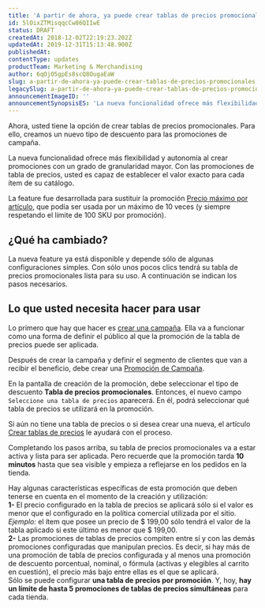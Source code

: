 ```yaml
---
title: 'A partir de ahora, ya puede crear tablas de precios promocionales'
id: 5lOixZTMisqqcCw86QIIwE
status: DRAFT
createdAt: 2018-12-02T22:19:23.202Z
updatedAt: 2019-12-31T15:13:48.900Z
publishedAt: 
contentType: updates
productTeam: Marketing & Merchandising
author: 6qOjO5gpEs8scQ8OugaEaW
slug: a-partir-de-ahora-ya-puede-crear-tablas-de-precios-promocionales
legacySlug: a-partir-de-ahora-ya-puede-crear-tablas-de-precios-promocionales
announcementImageID: ''
announcementSynopsisES: 'La nueva funcionalidad ofrece más flexibilidad y autonomía al crear promociones con un grado de granularidad mayor.'
---
```


Ahora, usted tiene la opción de crear tablas de precios promocionales. Para ello, creamos un nuevo tipo de descuento para las promociones de campaña.

La nueva funcionalidad ofrece más flexibilidad y autonomía al crear promociones con un grado de granularidad mayor. Con las promociones de tabla de precios, usted es capaz de establecer el valor exacto para cada ítem de su catálogo.

La feature fue desarrollada para sustituir la promoción [Precio máximo por artículo](/es/tutorial/precio-maximo-por-articulo/), que podía ser usada por un máximo de 10 veces (y siempre respetando el límite de 100 SKU por promoción).


## ¿Qué ha cambiado?
La nueva feature ya está disponible y depende sólo de algunas configuraciones simples. Con sólo unos pocos clics tendrá su tabla de precios promocionales lista para su uso. A continuación se indican los pasos necesarios.


## Lo que usted necesita hacer para usar
Lo primero que hay que hacer es [crear una campaña](). Ella va a funcionar como una forma de definir el público al que la promoción de la tabla de precios puede ser aplicada.

Después de crear la campaña y definir el segmento de clientes que van a recibir el beneficio, debe crear una [Promoción de Campaña]().

En la pantalla de creación de la promoción, debe seleccionar el tipo de descuento __Tabla de precios promocionales__. Entonces, el nuevo campo `Seleccione una tabla de precios` aparecerá. En él, podrá seleccionar qué tabla de precios se utilizará en la promoción.

Si aún no tiene una tabla de precios o si desea crear una nueva, el artículo [Crear tablas de precios](https://help.vtex.com/es/tutorial/configurar-price-tables) le ayudará con el proceso.

Completando los pasos arriba, su tabla de precios promocionales va a estar activa y lista para ser aplicada. Pero recuerde que la promoción tarda __10 minutos__ hasta que sea visible y empieza a reflejarse en los pedidos en la tienda.

<div class="alert alert-info">
Hay algunas características específicas de esta promoción que deben tenerse en cuenta en el momento de la creación y utilización:</br>
<strong>1-</strong> El precio configurado en la tabla de precios se aplicará sólo si el valor es menor que el configurado en la política comercial utilizada por el sitio. <em>Ejemplo:</em> el ítem que posee un precio de $ 199,00 sólo tendrá el valor de la tabla aplicado si este último es menor que $ 199,00.</br>
<strong>2-</strong> Las promociones de tablas de precios compiten entre sí y con las demás promociones configuradas que manipulan precios. Es decir, si hay más de una promoción de tabla de precios configurada y al menos una promoción de descuento porcentual, nominal, o fórmula (activas y elegibles al carrito en cuestión), el precio más bajo entre ellas es el que se aplicará.
</div>

<div class="alert alert-warning">
Sólo se puede configurar <strong>una tabla de precios por promoción</strong>. Y, hoy, <strong>hay un límite de hasta 5 promociones de tablas de precios simultáneas</strong> para cada tienda.
</div>
